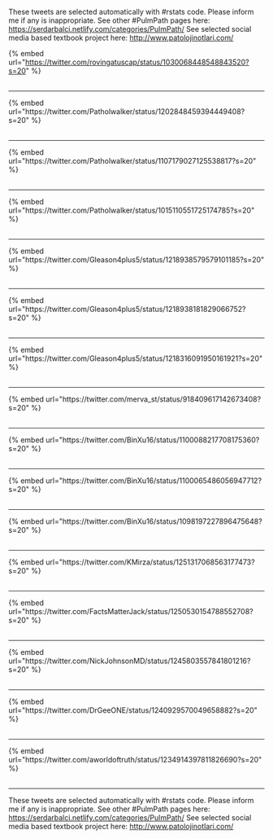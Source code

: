 

These tweets are selected automatically with #rstats code. Please inform me if any is inappropriate.
See other #PulmPath pages here: https://serdarbalci.netlify.com/categories/PulmPath/ 
See selected social media based textbook project here: http://www.patolojinotlari.com/

{% embed url="https://twitter.com/rovingatuscap/status/1030068448548843520?s=20" %}<br>
<br>
<hr>
{% embed url="https://twitter.com/Patholwalker/status/1202848459394449408?s=20" %}<br>
<br>
<hr>
{% embed url="https://twitter.com/Patholwalker/status/1107179027125538817?s=20" %}<br>
<br>
<hr>
{% embed url="https://twitter.com/Patholwalker/status/1015110551725174785?s=20" %}<br>
<br>
<hr>
{% embed url="https://twitter.com/Gleason4plus5/status/1218938579579101185?s=20" %}<br>
<br>
<hr>
{% embed url="https://twitter.com/Gleason4plus5/status/1218938181829066752?s=20" %}<br>
<br>
<hr>
{% embed url="https://twitter.com/Gleason4plus5/status/1218316091950161921?s=20" %}<br>
<br>
<hr>
{% embed url="https://twitter.com/merva_st/status/918409617142673408?s=20" %}<br>
<br>
<hr>
{% embed url="https://twitter.com/BinXu16/status/1100088217708175360?s=20" %}<br>
<br>
<hr>
{% embed url="https://twitter.com/BinXu16/status/1100065486056947712?s=20" %}<br>
<br>
<hr>
{% embed url="https://twitter.com/BinXu16/status/1098197227896475648?s=20" %}<br>
<br>
<hr>
{% embed url="https://twitter.com/KMirza/status/1251317068563177473?s=20" %}<br>
<br>
<hr>
{% embed url="https://twitter.com/FactsMatterJack/status/1250530154788552708?s=20" %}<br>
<br>
<hr>
{% embed url="https://twitter.com/NickJohnsonMD/status/1245803557841801216?s=20" %}<br>
<br>
<hr>
{% embed url="https://twitter.com/DrGeeONE/status/1240929570049658882?s=20" %}<br>
<br>
<hr>
{% embed url="https://twitter.com/aworldoftruth/status/1234914397811826690?s=20" %}<br>
<br>
<hr>


These tweets are selected automatically with #rstats code. Please inform me if any is inappropriate.
See other #PulmPath pages here: https://serdarbalci.netlify.com/categories/PulmPath/ 
See selected social media based textbook project here: http://www.patolojinotlari.com/
